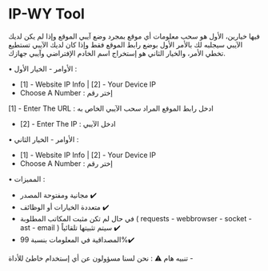 # IP-WY Tool
فيها خيارين، الأول هو سحب معلومات أي موقع بمجرد وضع آيبي الموقع وإذا لم يكن لديك الآيبي سيجلبه لك بالأمر الأول بوضع رابط الموقع فقط وإذا كان لديك الآيبي تستطيع تخطي الأمر، والخيار الثاني هو إستخراج اسم الخادم الإفتراضي وآيبي جهازك.

• الأوامر - الخيار الأول :
- [1] - Website IP Info | [2] - Your Device IP
- Choose A Number : إختر رقم

[1] - Enter The URL : ادخل رابط الموقع المراد سحب الآيبي الخاص به

- [2] - Enter The IP : ادخل الآيبي

• الأوامر - الخيار الثاني :
- [1] - Website IP Info | [2] - Your Device IP
- Choose A Number : إختر رقم

• المميزات :
- مجانية ومفتوحة المصدر ✔️
- متعددة الخيارات أو الوظائف ✔️
- في حال لم تكن مثبت المكاتب المطلوبة ( requests - webbrowser - socket - ast - email ) سيتم تثبيتها تلقائياً ✔️
- المصداقية في المعلومات بنسبة 99%✔️

تنبيه هام ⚠️ : نحن لسنا مسؤولون عن أي إستخدام خاطئ للأداة -
